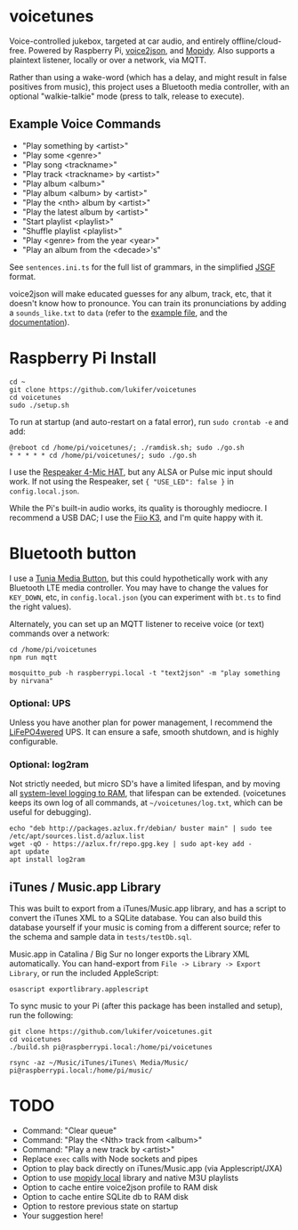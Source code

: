 # voicetunes
Voice-controlled jukebox, targeted at car audio, and entirely offline/cloud-free. Powered by Raspberry Pi, [voice2json](https://voice2json.org), and [Mopidy](https://mopidy.com). Also supports a plaintext listener, locally or over a network, via MQTT.

Rather than using a wake-word (which has a delay, and might result in false positives from music), this project uses a Bluetooth media controller, with an optional "walkie-talkie" mode (press to talk, release to execute).

## Example Voice Commands

- "Play something by \<artist\>"
- "Play some \<genre\>"
- "Play song \<trackname\>"
- "Play track \<trackname\> by \<artist\>"
- "Play album \<album\>"
- "Play album \<album\> by \<artist\>"
- "Play the \<nth\> album by \<artist\>"
- "Play the latest album by \<artist\>"
- "Start playlist \<playlist\>"
- "Shuffle playlist \<playlist\>"
- "Play \<genre\> from the year \<year\>"
- "Play an album from the \<decade\>'s"

See `sentences.ini.ts` for the full list of grammars, in the simplified [JSGF](https://voice2json.org/sentences.html) format.

voice2json will make educated guesses for any album, track, etc, that it doesn't know how to pronounce. You can train its pronunciations by adding a `sounds_like.txt` to `data` (refer to the [example file](https://github.com/lukifer/voicetunes/blob/master/data/sounds_like.example.txt), and the [documentation](https://voice2json.org/formats.html#sounds-like-pronunciations)).

# Raspberry Pi Install

```
cd ~
git clone https://github.com/lukifer/voicetunes
cd voicetunes
sudo ./setup.sh
```

To run at startup (and auto-restart on a fatal error), run `sudo crontab -e` and add:

```
@reboot cd /home/pi/voicetunes/; ./ramdisk.sh; sudo ./go.sh
* * * * * cd /home/pi/voicetunes/; sudo ./go.sh
```

I use the [Respeaker 4-Mic HAT](https://wiki.seeedstudio.com/ReSpeaker_4_Mic_Array_for_Raspberry_Pi/), but any ALSA or Pulse mic input should work. If not using the Respeaker, set `{ "USE_LED": false }` in `config.local.json`.

While the Pi's built-in audio works, its quality is thoroughly mediocre. I recommend a USB DAC; I use the [Fiio K3](https://www.fiio.com/k3), and I'm quite happy with it.

# Bluetooth button

I use a [Tunia Media Button](https://www.tunai-creative.com/button/), but this could hypothetically work with any Bluetooth LTE media controller. You may have to change the values for `KEY_DOWN`, etc, in `config.local.json` (you can experiment with `bt.ts` to find the right values).

Alternately, you can set up an MQTT listener to receive voice (or text) commands over a network:

```
cd /home/pi/voicetunes
npm run mqtt
```

```
mosquitto_pub -h raspberrypi.local -t "text2json" -m "play something by nirvana"
```

### Optional: UPS

Unless you have another plan for power management, I recommend the [LiFePO4wered](https://lifepo4wered.com/) UPS. It can ensure a safe, smooth shutdown, and is highly configurable.

### Optional: log2ram

Not strictly needed, but micro SD's have a limited lifespan, and by moving all [system-level logging to RAM](https://github.com/azlux/log2ram), that lifespan can be extended. (voicetunes keeps its own log of all commands, at `~/voicetunes/log.txt`, which can be useful for debugging).

```
echo "deb http://packages.azlux.fr/debian/ buster main" | sudo tee /etc/apt/sources.list.d/azlux.list
wget -qO - https://azlux.fr/repo.gpg.key | sudo apt-key add -
apt update
apt install log2ram
```

## iTunes / Music.app Library

This was built to export from a iTunes/Music.app library, and has a script to convert the iTunes XML to a SQLite database. You can also build this database yourself if your music is coming from a different source; refer to the schema and sample data in `tests/testDb.sql`.

Music.app in Catalina / Big Sur no longer exports the Library XML automatically. You can hand-export from `File -> Library -> Export Library`, or run the included AppleScript:

```
osascript exportlibrary.applescript
```

To sync music to your Pi (after this package has been installed and setup), run the following:

```
git clone https://github.com/lukifer/voicetunes.git
cd voicetunes
./build.sh pi@raspberrypi.local:/home/pi/voicetunes

rsync -az ~/Music/iTunes/iTunes\ Media/Music/ pi@raspberrypi.local:/home/pi/music/
```

# TODO

- Command: "Clear queue"
- Command: "Play the \<Nth\> track from \<album\>"
- Command: "Play a new track by \<artist>\"
- Replace `exec` calls with Node sockets and pipes
- Option to play back directly on iTunes/Music.app (via Applescript/JXA)
- Option to use [mopidy local](https://mopidy.com/ext/local/) library and native M3U playlists
- Option to cache entire voice2json profile to RAM disk
- Option to cache entire SQLite db to RAM disk
- Option to restore previous state on startup
- Your suggestion here!
